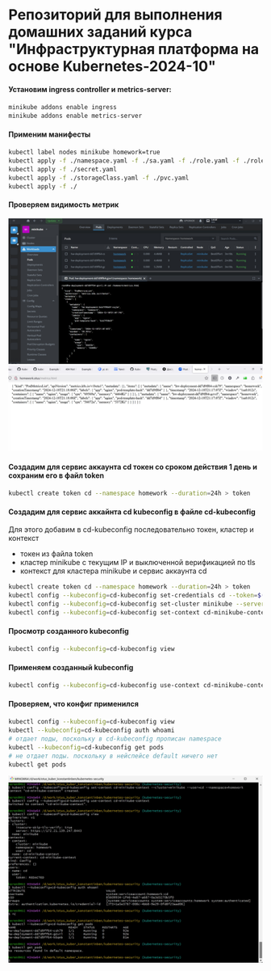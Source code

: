 # Репозиторий для выполнения домашних заданий курса "Инфраструктурная платформа на основе Kubernetes-2024-10" 

#### Установим ingress controller и metrics-server:
```bash
minikube addons enable ingress
minikube addons enable metrics-server
```

#### Применим манифесты
```bash
kubectl label nodes minikube homework=true
kubectl apply -f ./namespace.yaml -f ./sa.yaml -f ./role.yaml -f ./role-binding.yaml
kubectl apply -f ./secret.yaml
kubectl apply -f ./storageClass.yaml -f ./pvc.yaml
kubectl apply -f ./
```

#### Проверяем видимость метрик
![Метрики сохранились в поде](../images/kubernetes-security/metrics_stored_in_pv.jpg)
![Метрики доступны в брайзере](../images/kubernetes-security/metrics_available_in_the_browser.jpg)

#### Создадим для сервис аккаунта cd токен со сроком действия 1 день и сохраним его в файл token
```bash
kubectl create token cd --namespace homework --duration=24h > token
```

#### Создадим для сервис аккайнта cd kubeconfig в файле cd-kubeconfig
Для этого добавим в cd-kubeconfig последовательно токен, кластер и контекст
- токен из файла token
- клaстер minikube с текущим IP и выключенной верификацией по tls
- контекст для кластера minikube и сервис аккаунта cd
```bash
kubectl create token cd --namespace homework --duration=24h > token
kubectl config --kubeconfig=cd-kubeconfig set-credentials cd --token=$(cat ${TOKEN})
kubectl config --kubeconfig=cd-kubeconfig set-cluster minikube --server=https://$(minikube ip):8443  --insecure-skip-tls-verify
kubectl config --kubeconfig=cd-kubeconfig set-context cd-minikube-context --cluster=minikube --user=cd --namespace=homework
```

#### Просмотр созданного kubeconfig
```bash
kubectl config --kubeconfig=cd-kubeconfig view
```

#### Применяем созданный kubeconfig
```bash
kubectl config --kubeconfig=cd-kubeconfig use-context cd-minikube-context
```

#### Проверяем, что конфиг применился
```bash
kubectl config --kubeconfig=cd-kubeconfig view
kubectl --kubeconfig=cd-kubeconfig auth whoami
# отдает поды, поскольку в cd-kubeconfig прописан namespace
kubectl --kubeconfig=cd-kubeconfig get pods
# не отдает поды. поскольку в нейспейсе default ничего нет
kubectl get pods
```
![Конфиг успешно применен](../images/kubernetes-security/minikube_config_applied.jpg)